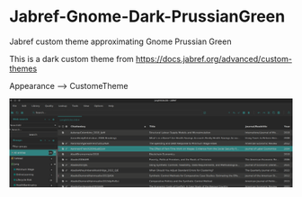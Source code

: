 # Jabref-Gnome-Dark-PrussianGreen
Jabref custom theme approximating Gnome Prussian Green

This is a dark custom theme from https://docs.jabref.org/advanced/custom-themes

Appearance --> CustomeTheme

![Jabref Screenshow](ScreenshotJabref.png?raw=true "Screenshot")

